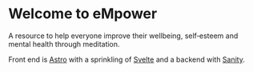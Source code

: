 # Welcome to eMpower

A resource to help everyone improve their wellbeing, self‑esteem and mental health through meditation.

Front end is [Astro](https://astro.build) with a sprinkling of [Svelte](https://svelte.dev) and a backend with [Sanity](https://sanity.io).
